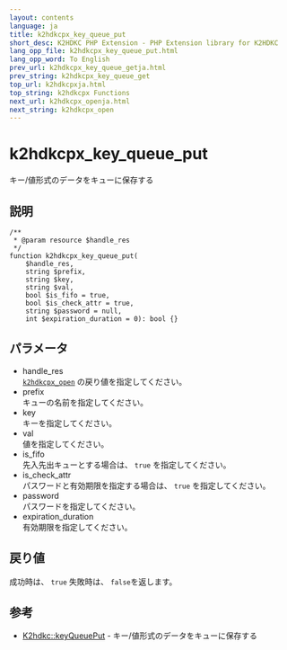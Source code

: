 ```yaml
---
layout: contents
language: ja
title: k2hdkcpx_key_queue_put
short_desc: K2HDKC PHP Extension - PHP Extension library for K2HDKC
lang_opp_file: k2hdkcpx_key_queue_put.html
lang_opp_word: To English
prev_url: k2hdkcpx_key_queue_getja.html
prev_string: k2hdkcpx_key_queue_get
top_url: k2hdkcpxja.html
top_string: k2hdkcpx Functions
next_url: k2hdkcpx_openja.html
next_string: k2hdkcpx_open
---
```


# k2hdkcpx_key_queue_put
キー/値形式のデータをキューに保存する

## 説明

```
/**
 * @param resource $handle_res
 */
function k2hdkcpx_key_queue_put(
    $handle_res,
    string $prefix,
    string $key,
    string $val,
    bool $is_fifo = true,
    bool $is_check_attr = true,
    string $password = null,
    int $expiration_duration = 0): bool {}
```


## パラメータ
- handle_res  
[`k2hdkcpx_open`](k2hdkcpx_openja.html) の戻り値を指定してください。
- prefix  
キューの名前を指定してください。
- key  
キーを指定してください。
- val  
値を指定してください。
- is_fifo  
先入先出キューとする場合は、 `true` を指定してください。
- is_check_attr  
パスワードと有効期限を指定する場合は、 `true` を指定してください。
- password  
パスワードを指定してください。
- expiration_duration  
有効期限を指定してください。


## 戻り値
成功時は、 `true` 失敗時は、 `false`を返します。 


## 参考
- [K2hdkc::keyQueuePut](k2hdkc_class_keyqueueputja.html) - キー/値形式のデータをキューに保存する
